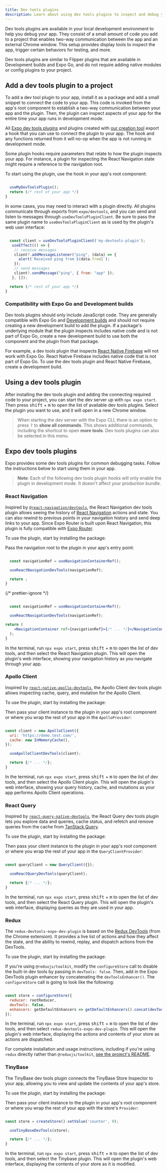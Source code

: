 ```yaml
---
title: Dev tools plugins
description: Learn about using dev tools plugins to inspect and debug your Expo project.
---
```


Dev tools plugins are available in your local development environment to help you debug your app. They consist of a small amount of code you add to a project that enables two-way communication between the app and an external Chrome window. This setup provides display tools to inspect the app, trigger certain behaviors for testing, and more.

Dev tools plugins are similar to Flipper plugins that are available in Development builds and Expo Go, and do not require adding native modules or config plugins to your project.

## Add a dev tools plugin to a project

To add a dev tool plugin to your app, install it as a package and add a small snippet to connect the code to your app. This code is invoked from the app's root component to establish a two-way communication between your app and the plugin. Then, the plugin can inspect aspects of your app for the entire time your app runs in development mode.

All [Expo dev tools plugins](#expo-dev-tools-plugins) and plugins created with [our creation tool](/debugging/create-devtools-plugins) export a hook that you can use to connect the plugin to your app. The hook and any functions returned from it will no-op when the app is not running in development mode.

Some plugin hooks require parameters that relate to how the plugin inspects your app. For instance, a plugin for inspecting the React Navigation state might require a reference to the navigation root.

To start using the plugin, use the hook in your app's root component:

```jsx App.js

  useMyDevToolsPlugin();
  return (/* rest of your app */)
}
```

In some cases, you may need to interact with a plugin directly. All plugins communicate through exports from `expo/devtools`, and you can send and listen to messages through `useDevToolsPluginClient`. Be sure to pass the same plugin name to `useDevToolsPluginClient` as is used by the plugin's web user interface:

```jsx App.js

  const client = useDevToolsPluginClient('my-devtools-plugin');
   useEffect(() => {
    // receive messages
    client?.addMessageListener("ping", (data) => {
      alert(`Received ping from ${data.from}`);
    });
    // send messages
    client?.sendMessage("ping", { from: "app" });
   }, []);

  return (/* rest of your app */)
}
```

### Compatibility with Expo Go and Development builds

Dev tools plugins should only include JavaScript code. They are generally compatible with Expo Go and [Development builds](/develop/development-builds/introduction/) and should not require creating a new development build to add the plugin. If a package's underlying module that the plugin inspects includes native code and is not part of Expo Go, create a new development build to use both the component and the plugin from that package.

For example, a dev tools plugin that inspects [React Native Firebase](/guides/using-firebase/#using-react-native-firebase) will not work with Expo Go. React Native Firebase includes native code that is not part of Expo Go. To use the dev tools plugin and React Native Firebase, create a development build.

## Using a dev tools plugin

After installing the dev tools plugin and adding the connecting required code to your project, you can start the dev server up with `npx expo start`. Then press <kbd>shift</kbd> + <kbd>m</kbd> to open the list of available dev tools plugins. Select the plugin you want to use, and it will open in a new Chrome window.

> When starting the dev server with the Expo CLI, there is an option to press <kbd>?</kbd> to **show all commands**. This shows additional commands, including the shortcut to open **more tools**. Dev tools plugins can also be selected in this menu.

## Expo dev tools plugins

Expo provides some dev tools plugins for common debugging tasks. Follow the instructions below to start using them in your app.

> **Note**: Each of the following dev tools plugin hooks will only enable the plugin in development mode. It doesn't affect your production bundle.

### React Navigation

Inspired by [`@react-navigation/devtools`](https://github.com/react-navigation/react-navigation/tree/main/packages/devtools), the React Navigation dev tools plugin allows seeing the history of [React Navigation](https://reactnavigation.org/) actions and state. You can also rewind to previous points in your navigation history and send deep links to your app. Since Expo Router is built upon React Navigation, this plugin is fully compatible with [Expo Router](/router/introduction).

To use the plugin, start by installing the package:

Pass the navigation root to the plugin in your app's entry point:

<Tab>

```jsx app/_layout.js

  const navigationRef = useNavigationContainerRef();

  useReactNavigationDevTools(navigationRef);

  return ;
}
```

</Tab>

<Tab>

{/* prettier-ignore */}
```jsx App.js

  const navigationRef = useNavigationContainerRef();

  useReactNavigationDevTools(navigationRef);

return (
    <NavigationContainer ref={navigationRef}>{/* ... */}</NavigationContainer>
  );
}

```

</Tab>

In the terminal, run `npx expo start`, press <kbd>shift</kbd> + <kbd>m</kbd> to open the list of dev tools, and then select the React Navigation plugin. This will open the plugin's web interface, showing your navigation history as you navigate through your app.

### Apollo Client

Inspired by [`react-native-apollo-devtools`](https://github.com/razorpay/react-native-apollo-devtools), the Apollo Client dev tools plugin allows inspecting cache, query, and mutation for the Apollo Client.

To use the plugin, start by installing the package:

Then pass your client instance to the plugin in your app's root component or where you wrap the rest of your app in the `ApolloProvider`:

```jsx App.js

const client = new ApolloClient({
  uri: 'https://demo.test.com/',
  cache: new InMemoryCache(),
});

  useApolloClientDevTools(client);

  return {/* ... */};
}
```

In the terminal, run `npx expo start`, press <kbd>shift</kbd> + <kbd>m</kbd> to open the list of dev tools, and then select the Apollo Client plugin. This will open the plugin's web interface, showing your query history, cache, and mutations as your app performs Apollo Client operations.

### React Query

Inspired by [`react-query-native-devtools`](https://github.com/bgaleotti/react-query-native-devtools), the React Query dev tools plugin lets you explore data and queries, cache status, and refetch and remove queries from the cache from [TanStack Query](https://tanstack.com/query/latest/).

To use the plugin, start by installing the package:

Then pass your client instance to the plugin in your app's root component or where you wrap the rest of your app in the `QueryClientProvider`:

```jsx App.js

const queryClient = new QueryClient({});

  useReactQueryDevTools(queryClient);

  return {/* ... */};
}
```

In the terminal, run `npx expo start`, press <kbd>shift</kbd> + <kbd>m</kbd> to open the list of dev tools, and then select the React Query plugin. This will open the plugin's web interface, displaying queries as they are used in your app.

### Redux

The `redux-devtools-expo-dev-plugin` is based on the [Redux DevTools](https://github.com/reduxjs/redux-devtools/) (from the Chrome extension). It provides a live list of actions and how they affect the state, and the ability to rewind, replay, and dispatch actions from the DevTools.

To use the plugin, start by installing the package:

If you're using `@reduxjs/toolkit`, modify the `configureStore` call to disable the built-in dev tools by passing in `devTools: false`. Then, add in the Expo DevTools plugin enhancer by concatenating the `devToolsEnhancer()`. The `configureStore` call is going to look like the following:

```js store.js

const store = configureStore({
  reducer: rootReducer,
  devTools: false,
  enhancers: getDefaultEnhancers => getDefaultEnhancers().concat(devToolsEnhancer()),
});
```

In the terminal, run `npx expo start`, press <kbd>shift</kbd> + <kbd>m</kbd> to open the list of dev tools, and then select `redux-devtools-expo-dev-plugin`. This will open the plugin's web interface, displaying the actions and contents of your store as actions are dispatched.

For complete installation and usage instructions, including if you're using `redux` directly rather than `@reduxjs/toolkit`, [see the project's README](https://github.com/matt-oakes/redux-devtools-expo-dev-plugin).

### TinyBase

The TinyBase dev tools plugin connects the TinyBase Store Inspector to your app, allowing you to view and update the contents of your app's store.

To use the plugin, start by installing the package:

Then pass your client instance to the plugin in your app's root component or where you wrap the rest of your app with the store's `Provider`:

```jsx App.js

const store = createStore().setValue('counter', 0);

  useTinyBaseDevTools(store);

  return {/* ... */};
}
```

In the terminal, run `npx expo start`, press <kbd>shift</kbd> + <kbd>m</kbd> to open the list of dev tools, and then select the Tinybase plugin. This will open the plugin's web interface, displaying the contents of your store as it is modified.